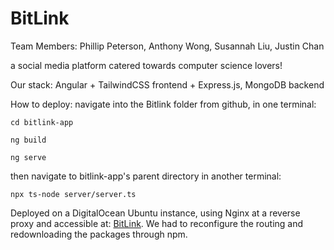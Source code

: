# BitLink

Team Members: Phillip Peterson, Anthony Wong, Susannah Liu, Justin Chan

a social media platform catered towards computer science lovers!

Our stack:
Angular + TailwindCSS frontend + Express.js, MongoDB backend

How to deploy:
navigate into the Bitlink folder from github,
in one terminal:

`cd bitlink-app`

`ng build`

`ng serve`

then navigate to bitlink-app's parent directory in another terminal:

`npx ts-node server/server.ts`

Deployed on a DigitalOcean Ubuntu instance, using Nginx at a reverse proxy and accessible at: [BitLink](137.184.186.52:4200).
We had to reconfigure the routing and redownloading the packages through npm.

